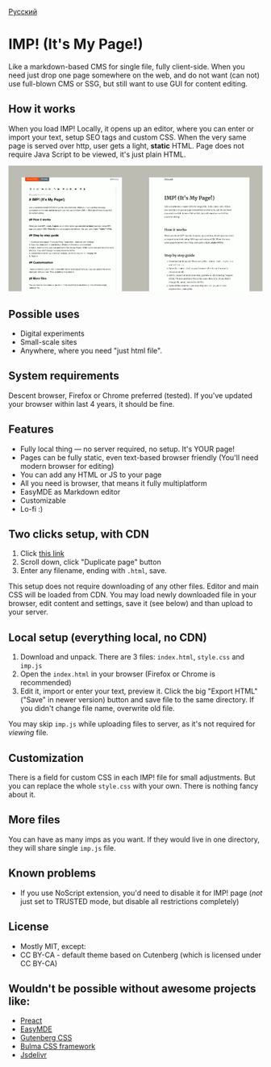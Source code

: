 [Русский](README.ru.md)
# IMP! (It's My Page!)

Like a markdown-based CMS for single file, fully client-side. When you need just drop one page somewhere on the web, and do not want (can not) use full-blown CMS or SSG, but still want to use GUI for content editing.

## How it works

When you load IMP! Locally, it opens up an editor, where you can enter or import your text, setup SEO tags and custom CSS. When the very same page is served over http, user gets a light, **static** HTML. Page does not require Java Script to be viewed, it's just plain HTML. 

![](docs/side-by-side.png)

## Possible uses

- Digital experiments 
- Small-scale sites
- Anywhere, where you need "just html file". 

## System requirements

Descent browser, Firefox or Chrome preferred (tested). If you've updated your browser within last 4 years, it should be fine.

## Features

- Fully local thing &mdash; no server required, no setup. It's YOUR page!
- Pages can be fully static, even text-based browser friendly (You'll need modern browser for editing)
- You can add any HTML or JS to your page
- All you need is browser, that means it fully multiplatform
- EasyMDE as Markdown editor
- Customizable
- Lo-fi :)

## Two clicks setup, with CDN

1. Click [ this link ]( https://girobusan.github.io/imp/impcdn.html#edit )
2. Scroll down, click "Duplicate page" button
3. Enter any filename, ending with `.html`, save.

This setup does not require downloading of any other files. Editor and main CSS will be loaded from CDN. You may load newly downloaded file in your browser, edit content and settings, save it (see below) and than upload to your server. 


## Local setup (everything local, no CDN)

1. Download and unpack. There are 3 files: `index.html`, `style.css` and `imp.js`
2. Open the `index.html` in your browser (Firefox or Chrome is recommended)
3. Edit it, import or enter your text, preview it. Click the big "Export HTML" ("Save" in newer version) button and save file to the same directory. If you didn't change file name, overwrite old file.

You may skip `imp.js` while uploading files to server, as it's not required for *viewing* file.


## Customization

There is a field for custom CSS in each IMP! file for small adjustments. But you can replace the whole `style.css` with your own. There is nothing fancy about it.

## More files

You can have as many imps as you want. If they would live in one directory, they will share single `imp.js` file. 

## Known problems

- If you use NoScript extension, you'd need to disable it for IMP! page (*not* just set to TRUSTED mode, but disable all restrictions completely)

## License

- Mostly MIT, except:
- CC BY-CA - default theme based on Cutenberg  (which is licensed under CC BY-CA)


## Wouldn't be possible without awesome projects like:

- [Preact](https://preactjs.com/)
- [EasyMDE](https://github.com/Ionaru/easy-markdown-editor)
- [Gutenberg CSS](https://matejlatin.github.io/Gutenberg)
- [Bulma CSS framework](https://bulma.io/)
- [Jsdelivr](https://www.jsdelivr.com/)
